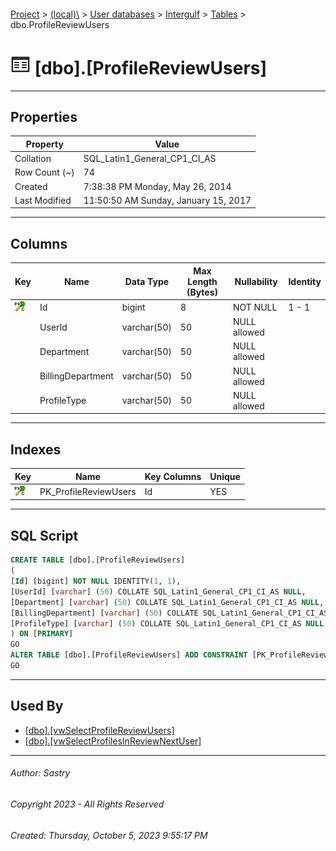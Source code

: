 #### 

[Project](../../../../index.md) > [(local)\\](../../../index.md) > [User databases](../../index.md) > [Intergulf](../index.md) > [Tables](Tables.md) > dbo.ProfileReviewUsers

# ![Tables](../../../../Images/Table32.png) [dbo].[ProfileReviewUsers]

---

## <a name="#properties"></a>Properties

| Property | Value |
|---|---|
| Collation | SQL_Latin1_General_CP1_CI_AS |
| Row Count (~) | 74 |
| Created | 7:38:38 PM Monday, May 26, 2014 |
| Last Modified | 11:50:50 AM Sunday, January 15, 2017 |


---

## <a name="#columns"></a>Columns

| Key | Name | Data Type | Max Length (Bytes) | Nullability | Identity |
|---|---|---|---|---|---|
| [![Cluster Primary Key PK_ProfileReviewUsers: Id](../../../../Images/pkcluster.png)](#indexes) | Id | bigint | 8 | NOT NULL | 1 - 1 |
|  | UserId | varchar(50) | 50 | NULL allowed |  |
|  | Department | varchar(50) | 50 | NULL allowed |  |
|  | BillingDepartment | varchar(50) | 50 | NULL allowed |  |
|  | ProfileType | varchar(50) | 50 | NULL allowed |  |


---

## <a name="#indexes"></a>Indexes

| Key | Name | Key Columns | Unique |
|---|---|---|---|
| [![Cluster Primary Key PK_ProfileReviewUsers: Id](../../../../Images/pkcluster.png)](#indexes) | PK_ProfileReviewUsers | Id | YES |


---

## <a name="#sqlscript"></a>SQL Script

```sql
CREATE TABLE [dbo].[ProfileReviewUsers]
(
[Id] [bigint] NOT NULL IDENTITY(1, 1),
[UserId] [varchar] (50) COLLATE SQL_Latin1_General_CP1_CI_AS NULL,
[Department] [varchar] (50) COLLATE SQL_Latin1_General_CP1_CI_AS NULL,
[BillingDepartment] [varchar] (50) COLLATE SQL_Latin1_General_CP1_CI_AS NULL,
[ProfileType] [varchar] (50) COLLATE SQL_Latin1_General_CP1_CI_AS NULL
) ON [PRIMARY]
GO
ALTER TABLE [dbo].[ProfileReviewUsers] ADD CONSTRAINT [PK_ProfileReviewUsers] PRIMARY KEY CLUSTERED ([Id]) ON [PRIMARY]
GO

```


---

## <a name="#usedby"></a>Used By

* [[dbo].[vwSelectProfileReviewUsers]](../Views/dbo_vwSelectProfileReviewUsers.md)
* [[dbo].[vwSelectProfilesInReviewNextUser]](../Views/dbo_vwSelectProfilesInReviewNextUser.md)


---

###### Author:  Sastry

###### Copyright 2023 - All Rights Reserved

###### Created: Thursday, October 5, 2023 9:55:17 PM

